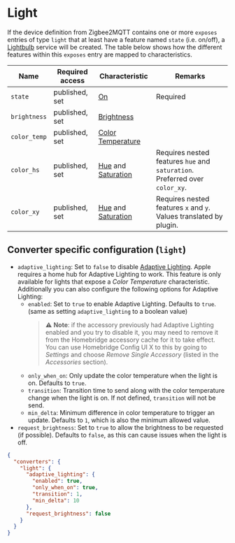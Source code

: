 # Light

If the device definition from Zigbee2MQTT contains one or more `exposes` entries of type `light` that at least have a feature named `state` (i.e. on/off), a [Lightbulb](https://developers.homebridge.io/#/service/Lightbulb) service will be created.
The table below shows how the different features within this `exposes` entry are mapped to characteristics.

| Name | Required access | Characteristic | Remarks |
|-|-|-|-|
| `state` | published, set | [On](https://developers.homebridge.io/#/characteristic/On) | Required |
| `brightness` | published, set | [Brightness](https://developers.homebridge.io/#/characteristic/Brightness) | |
| `color_temp` | published, set | [Color Temperature](https://developers.homebridge.io/#/characteristic/ColorTemperature) | |
| `color_hs` | published, set | [Hue](https://developers.homebridge.io/#/characteristic/Hue) and [Saturation](https://developers.homebridge.io/#/characteristic/Saturation) | Requires nested features `hue` and `saturation`. Preferred over `color_xy`. |
| `color_xy` | published, set | [Hue](https://developers.homebridge.io/#/characteristic/Hue) and [Saturation](https://developers.homebridge.io/#/characteristic/Saturation) | Requires nested features `x` and `y`. Values translated by plugin. |

## Converter specific configuration (`light`)

- `adaptive_lighting`: Set to `false` to disable [Adaptive Lighting](https://support.apple.com/guide/iphone/control-accessories-iph0a717a8fd/ios#iph79e72e212). Apple requires a home hub for Adaptive Lighting to work. This feature is only available for lights that expose a *Color Temperature* characteristic.
  Additionally you can also configure the following options for Adaptive Lighting:
  - `enabled`: Set to `true` to enable Adaptive Lighting. Defaults to `true`. (same as setting `adaptive_lighting` to a boolean value)
    > ⚠️ **Note**: if the accessory previously had Adaptive Lighting enabled and you try to disable it, you may need to remove it from the Homebridge accessory cache for it to take effect.
    > You can use Homebridge Config UI X to this by going to *Settings* and choose *Remove Single Accessory* (listed in the *Accessories* section).
  - `only_when_on`: Only update the color temperature when the light is on. Defaults to `true`.
  - `transition`: Transition time to send along with the color temperature change when the light is on. If not defined, `transition` will not be send.
  - `min_delta`: Minimum difference in color temperature to trigger an update. Defaults to `1`, which is also the minimum allowed value.
- `request_brightness`: Set to `true` to allow the brightness to be requested (if possible). Defaults to `false`, as this can cause issues when the light is off.

```json
{
  "converters": {
    "light": {
      "adaptive_lighting": {
        "enabled": true,
        "only_when_on": true,
        "transition": 1,
        "min_delta": 10
      },
      "request_brightness": false
    }
  }
}
```
